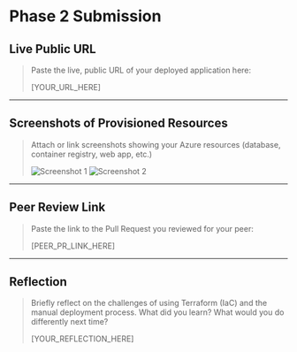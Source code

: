 # Phase 2 Submission

## Live Public URL

> Paste the live, public URL of your deployed application here:
> 
> [YOUR_URL_HERE]

---

## Screenshots of Provisioned Resources

> Attach or link screenshots showing your Azure resources (database, container registry, web app, etc.)
> 
> ![Screenshot 1](path/to/screenshot1.png)
> ![Screenshot 2](path/to/screenshot2.png)

---

## Peer Review Link

> Paste the link to the Pull Request you reviewed for your peer:
> 
> [PEER_PR_LINK_HERE]

---

## Reflection

> Briefly reflect on the challenges of using Terraform (IaC) and the manual deployment process. What did you learn? What would you do differently next time?
> 
> [YOUR_REFLECTION_HERE] 